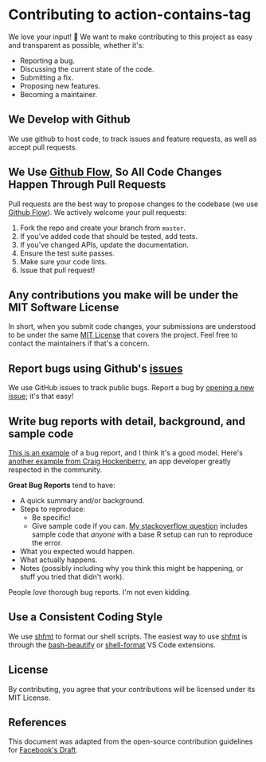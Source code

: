 # Contributing to action-contains-tag

We love your input! 🚀 We want to make contributing to this project as easy and transparent as possible, whether it's:

- Reporting a bug.
- Discussing the current state of the code.
- Submitting a fix.
- Proposing new features.
- Becoming a maintainer.

## We Develop with Github

We use github to host code, to track issues and feature requests, as well as accept pull requests.

## We Use [Github Flow](https://guides.github.com/introduction/flow/index.html), So All Code Changes Happen Through Pull Requests

Pull requests are the best way to propose changes to the codebase (we use [Github Flow](https://docs.github.com/en/get-started/quickstart/github-flow)). We actively welcome your pull requests:

1. Fork the repo and create your branch from `master`.
2. If you've added code that should be tested, add tests.
3. If you've changed APIs, update the documentation.
4. Ensure the test suite passes.
5. Make sure your code lints.
6. Issue that pull request!

## Any contributions you make will be under the MIT Software License

In short, when you submit code changes, your submissions are understood to be under the same [MIT License](http://choosealicense.com/licenses/mit/) that covers the project. Feel free to contact the maintainers if that's a concern.

## Report bugs using Github's [issues](https://github.com/rickstaa/action-contains-tag/issues)

We use GitHub issues to track public bugs. Report a bug by [opening a new issue](https://github.com/rickstaa/action-contains-tag/issues/new/choose); it's that easy!

## Write bug reports with detail, background, and sample code

[This is an example](http://stackoverflow.com/q/12488905/180626) of a bug report, and I think it's a good model. Here's [another example from Craig Hockenberry](http://www.openradar.me/11905408), an app developer greatly respected in the community.

**Great Bug Reports** tend to have:

- A quick summary and/or background.
- Steps to reproduce:
  - Be specific!
  - Give sample code if you can. [My stackoverflow question](http://stackoverflow.com/q/12488905/180626) includes sample code that _anyone_ with a base R setup can run to reproduce the error.
- What you expected would happen.
- What actually happens.
- Notes (possibly including why you think this might be happening, or stuff you tried that didn't work).

People _love_ thorough bug reports. I'm not even kidding.

## Use a Consistent Coding Style

We use [shfmt](https://github.com/mvdan/sh#shfmt) to format our shell scripts. The easiest way to use [shfmt](https://github.com/mvdan/sh#shfmt) is through the [bash-beautify](https://marketplace.visualstudio.com/items?itemName=shakram02.bash-beautify) or [shell-format](https://marketplace.visualstudio.com/items?itemName=foxundermoon.shell-format) VS Code extensions.

## License

By contributing, you agree that your contributions will be licensed under its MIT License.

## References

This document was adapted from the open-source contribution guidelines for [Facebook's Draft](https://github.com/facebook/draft-js/blob/a9316a723f9e918afde44dea68b5f9f39b7d9b00/CONTRIBUTING.md).
